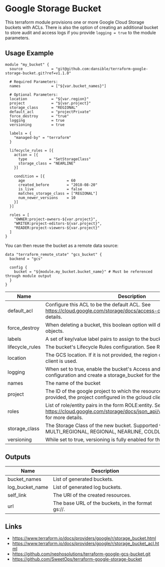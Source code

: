 # Google Storage Bucket


This terraform module provisions one or more Google Cloud Storage buckets with ACLs. There is also the option of creating an additional bucket to store audit and access logs if you provide `logging = true` to the module parameters.

## Usage Example

```hcl
module "my_bucket" {
  source             = "git@github.com:dansible/terraform-google-storage-bucket.git?ref=v1.1.0"

  # Required Parameters:
  names              = ["${var.bucket_names}"]

  # Optional Parameters:
  location           = "${var.region}"
  project            = "${var.project}"
  storage_class      = "REGIONAL"
  default_acl        = "projectPrivate"
  force_destroy      = "true"
  logging            = true
  versioning         = true

  labels = {
    "managed-by" = "terraform"
  }

  lifecycle_rules = [{
    action = [{
      type          = "SetStorageClass"
      storage_class = "NEARLINE"
    }]

    condition = [{
      age                   = 60
      created_before        = "2018-08-20"
      is_live               = false
      matches_storage_class = ["REGIONAL"]
      num_newer_versions    = 10
    }]
  }]

  roles = [
    "OWNER:project-owners-${var.project}",
    "WRITER:project-editors-${var.project}",
    "READER:project-viewers-${var.project}"
  ]
}
```


You can then reuse the bucket as a remote data source:

```hcl
data "terraform_remote_state" "gcs_bucket" {
  backend = "gcs"

  config {
    bucket = "${module.my_bucket.bucket_name}" # Must be referenced through module output
  }
}
```

| Name             | Description                                                                                                                                     |  Type  |      Default       | Required |
| ---------------- | ----------------------------------------------------------------------------------------------------------------------------------------------- | :----: | :----------------: | :------: |
| default\_acl     | Configure this ACL to be the default ACL. See https://cloud.google.com/storage/docs/access-control/lists for more details.                      | string | `"projectPrivate"` |    no    |
| force\_destroy   | When deleting a bucket, this boolean option will delete all contained objects.                                                                  | string |     `"false"`      |    no    |
| labels           | A set of key/value label pairs to assign to the bucket.                                                                                         |  map   |      `<map>`       |    no    |
| lifecycle\_rules | The bucket's Lifecycle Rules configuration. See README for examples                                                                             |  list  |      `<list>`      |    no    |
| location         | The GCS location. If it is not provided, the region configured in the gcloud client is used.                                                    | string |        `""`        |    no    |
| logging          | When set to true, enable the bucket's Access and Storage Logs configuration and create a storage_bucket for them.                               | string |     `"false"`      |    no    |
| names            | The name of the bucket                                                                                                                          |  list  |        n/a         |   yes    |
| project          | The ID of the google project to which the resource belongs. If it is not provided, the project configured in the gcloud client is used.         | string |        `""`        |    no    |
| roles            | List of role/entity pairs in the form ROLE:entity. See https://cloud.google.com/storage/docs/json_api/v1/bucketAccessControls for more details. |  list  |      `<list>`      |    no    |
| storage\_class   | The Storage Class of the new bucket. Supported values are: MULTI_REGIONAL, REGIONAL, NEARLINE, COLDLINE.                                        | string |    `"REGIONAL"`    |    no    |
| versioning       | While set to true, versioning is fully enabled for these buckets.                                                                                 | string |     `"false"`      |    no    |

## Outputs

| Name              | Description                                                    |
| ----------------- | -------------------------------------------------------------- |
| bucket\_names     | List of generated buckets.                                     |
| log\_bucket\_name | List of generated log buckets.                                 |
| self\_link        | The URI of the created resources.                              |
| url               | The base URL of the buckets, in the format gs://<bucket-name>. |

## Links

- https://www.terraform.io/docs/providers/google/r/storage_bucket.html
- https://www.terraform.io/docs/providers/google/r/storage_bucket_acl.html
- https://github.com/nephosolutions/terraform-google-gcs-bucket.git
- https://github.com/SweetOps/terraform-google-storage-bucket

